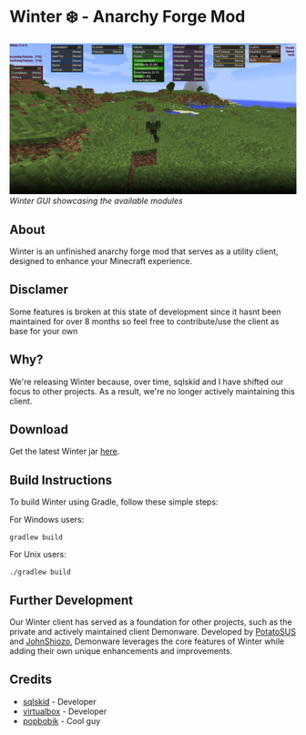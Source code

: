 # Winter ❄️ - Anarchy Forge Mod

![Winter GUI](assets/gui.png)
*Winter GUI showcasing the available modules*

## About

Winter is an unfinished anarchy forge mod that serves as a utility client, designed to enhance your Minecraft experience. 

## Disclamer

Some features is broken at this state of development since it hasnt been maintained for over 8 months so feel free to contribute/use the client as base for your own

## Why?

We're releasing Winter because, over time, sqlskid and I have shifted our focus to other projects. As a result, we're no longer actively maintaining this client.

## Download

Get the latest Winter jar [here](https://github.com/pvpb0t/Winter/releases/download/1.0.1/winter-1.0.1-release.jar).

## Build Instructions

To build Winter using Gradle, follow these simple steps:

For Windows users:

```
gradlew build
```

For Unix users:
```
./gradlew build
```

## Further Development

Our Winter client has served as a foundation for other projects, such as the private and actively maintained client Demonware. Developed by [PotatoSUS](https://github.com/PotatoSUS) and [JohnShiozo](https://github.com/JohnShiozo), Demonware leverages the core features of Winter while adding their own unique enhancements and improvements.

## Credits

- [sqlskid](https://github.com/sqlskid) - Developer
- [virtualbox](https://github.com/sqlskid) - Developer
- [popbobik](https://github.com/2u9) - Cool guy
